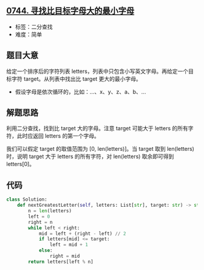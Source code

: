 ## [0744. 寻找比目标字母大的最小字母](https://leetcode-cn.com/problems/find-smallest-letter-greater-than-target/)

- 标签：二分查找
- 难度：简单

## 题目大意

给定一个排序后的字符列表 letters，列表中只包含小写英文字母。再给定一个目标字符 target。从列表中找出比 target 更大的最小字母。

- 假设字母是依次循环的，比如：...、x、y、z、a、b、... 

## 解题思路

利用二分查找，找到比 target 大的字母。注意 target 可能大于 letters 的所有字符，此时应返回 letters 的第一个字母。

我们可以假定 target 的取值范围为 [0, len(letters)]。当 target 取到 len(letters) 时，说明 target 大于 letters 的所有字符，对 len(letters) 取余即可得到 letters[0]。

## 代码

```Python
class Solution:
    def nextGreatestLetter(self, letters: List[str], target: str) -> str:
        n = len(letters)
        left = 0
        right = n
        while left < right:
            mid = left + (right - left) // 2
            if letters[mid] <= target:
                left = mid + 1
            else:
                right = mid
        return letters[left % n]
```


